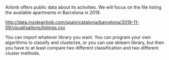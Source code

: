 Airbnb offers public data about its activities. We will focus on the file listing the available apartments in Barcelona in 2019.

http://data.insideairbnb.com/spain/catalonia/barcelona/2019-11-09/visualisations/listings.csv


You can import whatever library you want. You can program your own algorithms to classify and clusterize, or you can use sklearn library, but then you have to at least compare two different classification and two different cluster methods. 
